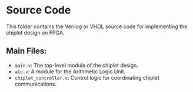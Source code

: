 # Source Code

This folder contains the Verilog or VHDL source code for implementing the chiplet design on FPGA.

## Main Files:
- `main.v`: The top-level module of the chiplet design.
- `alu.v`: A module for the Arithmetic Logic Unit.
- `chiplet_controller.v`: Control logic for coordinating chiplet communications.
